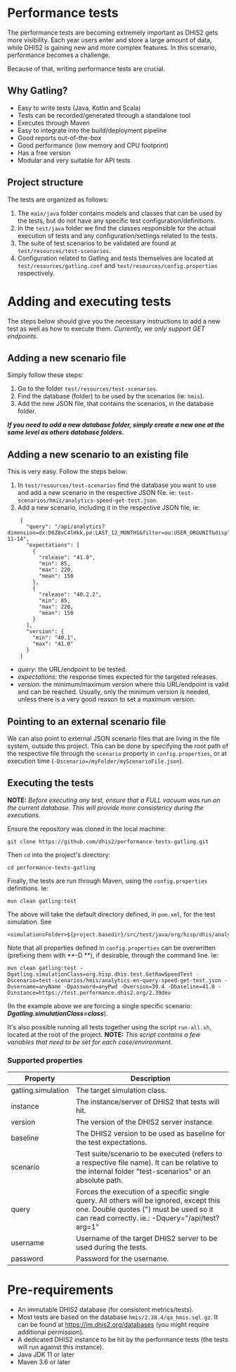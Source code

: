 # Performance tests

The performance tests are becoming extremely important as DHIS2 gets more visibility.
Each year users enter and store a large amount of data, while DHIS2 is gaining new and more complex
features.
In this scenario, performance becomes a challenge.

Because of that, writing performance tests are crucial.

## Why Gatling?

- Easy to write tests (Java, Kotlin and Scala)
- Tests can be recorded/generated through a standalone tool
- Executes through Maven
- Easy to integrate into the build/deployment pipeline
- Good reports out-of-the-box
- Good performance (low memory and CPU footprint)
- Has a free version
- Modular and very suitable for API tests

## Project structure

The tests are organized as follows:

1) The `main/java` folder contains models and classes that can be used by the tests, but do not have
   any specific test configuration/definitions.
2) In the `test/java` folder we find the classes responsible for the actual execution of tests and
   any configuration/settings related to the tests.
3) The suite of test scenarios to be validated are found at `test/resources/test-scenarios`.
4) Configuration related to Gatling and tests themselves are located
   at `test/resources/gatling.conf` and `test/resources/config.properties` respectively.

# Adding and executing tests

The steps below should give you the necessary instructions to add a new test as well as how to
execute them.
_Currently, we only support GET endpoints._

## Adding a new scenario file

Simply follow these steps:

1) Go to the folder `test/resources/test-scenarios`.
2) Find the database (folder) to be used by the scenarios (ie: `hmis`).
3) Add the new JSON file, that contains the scenarios, in the database folder.

**_If you need to add a new database folder, simply create a new one at the same level as others
database folders._**

## Adding a new scenario to an existing file

This is very easy. Follow the steps below:

1) In `test/resources/test-scenarios` find the database you want to use and add a new scenario in
   the respective JSON file. ie: `test-scenarios/hmis/analytics-speed-get-test.json`.
2) Add a new scenario, including it in the respective JSON file, ie:

```
    {
      "query": "/api/analytics?dimension=dx:D6Z8vC4lHkk,pe:LAST_12_MONTHS&filter=ou:USER_ORGUNIT&displayProperty=NAME&includeNumDen=false&skipMeta=false&skipData=false&relativePeriodDate=2023-11-14",
      "expectations": [
        {
          "release": "41.0",
          "min": 85,
          "max": 220,
          "mean": 150
        },
        {
          "release": "40.2.2",
          "min": 85,
          "max": 220,
          "mean": 150
        }
      ],
      "version": {
        "min": "40.1",
        "max": "41.0"
      }
    }
```

- _query_: the URL/endpoint to be tested.
- _expectations_: the response times expected for the targeted releases.
- _version_: the minimum/maximum version where this URL/endpoint is valid and can be reached.
  Usually, only the minimum version is needed, unless there is a very good reason to set a maximum
  version.

## Pointing to an external scenario file

We can also point to external JSON scenario files that are living in the file system, outside this
project.
This can be done by specifying the root path of the respective file through the `scenario` property
in `config.properties`, or at execution time (`-Dscenario=/myFolder/myScenarioFile.json`).

## Executing the tests

**NOTE:** _Before executing any test, ensure that a FULL vacuum was run on the current database.
This will provide more consistency during the executions._

Ensure the repository was cloned in the local machine:

```
git clone https://github.com/dhis2/performance-tests-gatling.git
```

Then `cd` into the project's directory:

```
cd performance-tests-gatling
```

Finally, the tests are run through Maven, using the `config.properties` definitions. Ie:

```
mvn clean gatling:test
```

The above will take the default directory defined, in `pom.xml`, for the test simulation. See

```
<simulationsFolder>${project.basedir}/src/test/java/org/hisp/dhis/analytics/get</simulationsFolder>
```

Note that all properties defined in `config.properties` can be overwritten (prefixing them with **-D
**), if desirable, through the command line. Ie:

```
mvn clean gatling:test -Dgatling.simulationClass=org.hisp.dhis.test.GetRawSpeedTest -Dscenario=test-scenarios/hmis/analytics-en-query-speed-get-test.json -Dusername=anyName -Dpassword=anyPwd -Dversion=39.4 -Dbaseline=41.0 -Dinstance=https://test.performance.dhis2.org/2.39dev
```

(In the example above we are forcing a single specific scenario:
***Dgatling.simulationClass=class***).

It's also possible running all tests together using the script `run-all.sh`, located at the root of
the project.
**NOTE:** _This script contains a few variables that need to be set for each case/environment._

### Supported properties

| Property           | Description                                                                                                                                                                           |
|--------------------|---------------------------------------------------------------------------------------------------------------------------------------------------------------------------------------|
| gatling.simulation | The target simulation class.                                                                                                                                                          |
| instance           | The instance/server of DHIS2 that tests will hit.                                                                                                                                     |
| version            | The version of the DHIS2 server instance.                                                                                                                                             |
| baseline           | The DHIS2 version to be used as baseline for the test expectations.                                                                                                                   |
| scenario           | Test suite/scenario to be executed (refers to a respective file name). It can be relative to the internal folder "test-scenarios" or an absolute path.                                |
| query              | Forces the execution of a specific single query. All others will be ignored, except this one. Double quotes (") must be used so it can read correctly. ie.: -Dquery="/api/test?arg=1" |
| username           | Username of the target DHIS2 server to be used during the tests.                                                                                                                      |
| password           | Password for the username.                                                                                                                                                            |

# Pre-requirements

- An immutable DHIS2 database (for consistent metrics/tests).
- Most tests are based on the database `hmis/2.38.4/qa_hmis.sql.gz`. It can be found
  at https://im.dhis2.org/databases (you might require additional permission).
- A dedicated DHIS2 instance to be hit by the performance tests (the tests will run against this
  instance).
- Java JDK 11 or later
- Maven 3.6 or later
